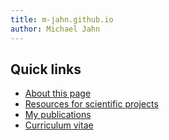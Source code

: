 ```yaml
---
title: m-jahn.github.io
author: Michael Jahn
---
```


## Quick links

- [About this page](about.md)
- [Resources for scientific projects](projects.md)
- [My publications](publications.md)
- [Curriculum vitae](CV.md)

